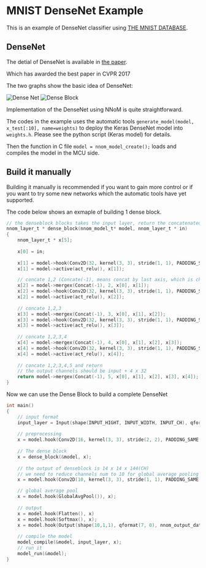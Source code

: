 # MNIST DenseNet Example 

This is an example of DenseNet classifier using [THE MNIST DATABASE](http://yann.lecun.com/exdb/mnist/). 

## DenseNet

The detial of DenseNet is available in [the paper](https://arxiv.org/abs/1608.06993).

Which has awarded the best paper in CVPR 2017 

The two graphs show the basic idea of DenseNet:

![Dense Net](https://github.com/majianjia/nnom/blob/master/examples/mnist-densenet/docs/densenet-1.png)
![Dense Block](https://github.com/majianjia/nnom/blob/master/examples/mnist-densenet/docs/densenet-2.jpeg)

Implementation of the DenseNet using NNoM is quite straightforward. 

The codes in the example uses the automatic tools `generate_model(model, x_test[:10], name=weights)` to deploy the Keras DenseNet model into `weights.h`. Please see the python script (Keras model) for details. 

Then the function in C file `model = nnom_model_create();` loads and compiles the model in the MCU side. 

## Build it manually

Building it manually is recommended if you want to gain more control or if you want to try some new networks which the automatic tools have yet supported. 

The code below shows an exmaple of building 1 dense block.

~~~C
// the denseblock blocks takes the input layer, return the concatenated layer
nnom_layer_t * dense_block(nnom_model_t* model, nnom_layer_t * in)
{
	nnom_layer_t * x[5];
	
	x[0] = in;
	
	x[1] = model->hook(Conv2D(32, kernel(3, 3), stride(1, 1), PADDING_SAME, &c1_w, &c1_b), x[0]);
	x[1] = model->active(act_relu(), x[1]);

	// concate 1,2 (Concate(-1), means concat by last axis, which is channel in HWC format)
	x[2] = model->mergex(Concat(-1), 2, x[0], x[1]); 
	x[2] = model->hook(Conv2D(32, kernel(3, 3), stride(1, 1), PADDING_SAME, &c2_w, &c2_b), x[2]);
	x[2] = model->active(act_relu(), x[2]);
	
	// concate 1,2,3
	x[3] = model->mergex(Concat(-1), 3, x[0], x[1], x[2]);
	x[3] = model->hook(Conv2D(32, kernel(3, 3), stride(1, 1), PADDING_SAME, &c3_w, &c3_b), x[3]);
	x[3] = model->active(act_relu(), x[3]);
	
	// concate 1,2,3,4
	x[4] = model->mergex(Concat(-1), 4, x[0], x[1], x[2], x[3]);
	x[4] = model->hook(Conv2D(32, kernel(3, 3), stride(1, 1), PADDING_SAME, &c4_w, &c4_b), x[4]);
	x[4] = model->active(act_relu(), x[4]);
	
	// concate 1,2,3,4,5 and return
	// the output channels should be input + 4 x 32
	return model->mergex(Concat(-1), 5, x[0], x[1], x[2], x[3], x[4]);
}
~~~
Now we can use the Dense Block to build a complete DenseNet
~~~C
int main()
{
	// input format
	input_layer = Input(shape(INPUT_HIGHT, INPUT_WIDTH, INPUT_CH), qformat(7, 0), nnom_input_data);
	
	// preprocessing
	x = model.hook(Conv2D(16, kernel(3, 3), stride(2, 2), PADDING_SAME, &c0_w, &c0_b),);
	
	// The dense block
	x = dense_block(&model, x);
	
	// the output of denseblock is 14 x 14 x 144(CH)
	// we need to reduce channels num to 10 for global average pooling
	x = model.hook(Conv2D(10, kernel(3, 3), stride(1, 1), PADDING_SAME, &c5_w, &c5_b),);

	// global average pool
	x = model.hook(GlobalAvgPool()), x);
	
	// output
	x = model.hook(Flatten(), x)
	x = model.hook(Softmax(), x);
	x = model.hook(Output(shape(10,1,1), qformat(7, 0), nnom_output_data), x);
	
	// compile the model
	model_compile(&model, input_layer, x);
	// run it
	model_run(&model);
}

~~~

